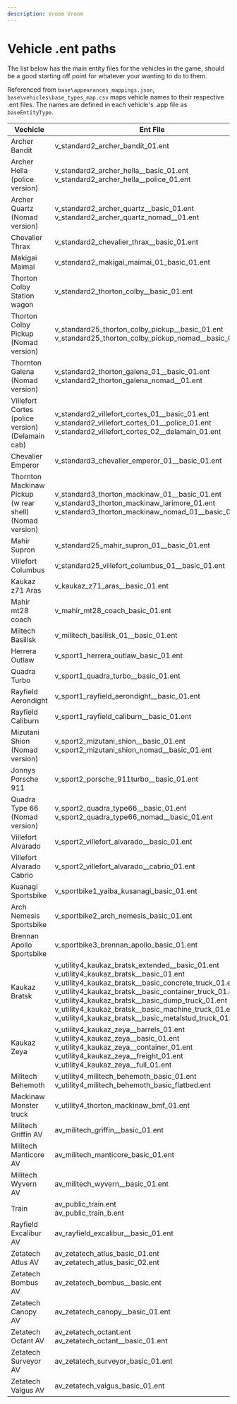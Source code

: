 ```yaml
---
description: Vroom Vroom
---
```


# Vehicle .ent paths

The list below has the main entity files for the vehicles in the game, should be a good starting off point for whatever your wanting to do to them.

Referenced from `base\appearances_mappings.json`, `base\vehicles\base_types_map.csv` maps vehicle names to their respective .ent files. The names are defined in each vehicle's .app file as `baseEntityType`.

<table><thead><tr><th width="273">Vechicle</th><th>Ent File</th></tr></thead><tbody><tr><td>Archer Bandit</td><td>v_standard2_archer_bandit_01.ent</td></tr><tr><td>Archer Hella<br>(police version)</td><td>v_standard2_archer_hella__basic_01.ent<br>v_standard2_archer_hella__police_01.ent</td></tr><tr><td>Archer Quartz <br>(Nomad version)</td><td>v_standard2_archer_quartz__basic_01.ent v_standard2_archer_quartz_nomad__01.ent</td></tr><tr><td>Chevalier Thrax</td><td>v_standard2_chevalier_thrax__basic_01.ent</td></tr><tr><td>Makigai Maimai</td><td>v_standard2_makigai_maimai_01_basic_01.ent</td></tr><tr><td>Thorton Colby Station wagon</td><td>v_standard2_thorton_colby__basic_01.ent</td></tr><tr><td>Thorton Colby Pickup<br>(Nomad version)</td><td>v_standard25_thorton_colby_pickup__basic_01.ent<br>v_standard25_thorton_colby_pickup_nomad__basic_01.ent</td></tr><tr><td>Thornton Galena <br>(Nomad version)</td><td>v_standard2_thorton_galena_01__basic_01.ent  v_standard2_thorton_galena_nomad__01.ent</td></tr><tr><td>Villefort Cortes<br>(police version)<br>(Delamain cab)</td><td>v_standard2_villefort_cortes_01__basic_01.ent v_standard2_villefort_cortes_01__police_01.ent v_standard2_villefort_cortes_02__delamain_01.ent</td></tr><tr><td>Chevalier Emperor</td><td>v_standard3_chevalier_emperor_01__basic_01.ent</td></tr><tr><td>Thornton Mackinaw Pickup<br>(w rear shell)<br>(Nomad version)</td><td>v_standard3_thorton_mackinaw_01__basic_01.ent<br>v_standard3_thorton_mackinaw_larimore_01.ent<br>v_standard3_thorton_mackinaw_nomad_01__basic_01.ent</td></tr><tr><td>Mahir Supron</td><td>v_standard25_mahir_supron_01__basic_01.ent</td></tr><tr><td>Villefort Columbus</td><td>v_standard25_villefort_columbus_01__basic_01.ent</td></tr><tr><td>Kaukaz z71 Aras</td><td>v_kaukaz_z71_aras__basic_01.ent </td></tr><tr><td>Mahir mt28 coach</td><td>v_mahir_mt28_coach_basic_01.ent </td></tr><tr><td>Miltech Basilisk</td><td>v_militech_basilisk_01__basic_01.ent </td></tr><tr><td>Herrera Outlaw</td><td>v_sport1_herrera_outlaw_basic_01.ent </td></tr><tr><td>Quadra Turbo</td><td>v_sport1_quadra_turbo__basic_01.ent </td></tr><tr><td>Rayfield Aerondight</td><td>v_sport1_rayfield_aerondight__basic_01.ent </td></tr><tr><td>Rayfield Caliburn</td><td>v_sport1_rayfield_caliburn__basic_01.ent </td></tr><tr><td>Mizutani Shion<br>(Nomad version)</td><td>v_sport2_mizutani_shion__basic_01.ent <br>v_sport2_mizutani_shion_nomad__basic_01.ent </td></tr><tr><td>Jonnys Porsche 911</td><td>v_sport2_porsche_911turbo__basic_01.ent </td></tr><tr><td>Quadra Type 66<br>(Nomad version)</td><td>v_sport2_quadra_type66__basic_01.ent v_sport2_quadra_type66_nomad__basic_01.ent </td></tr><tr><td>Villefort Alvarado</td><td>v_sport2_villefort_alvarado__basic_01.ent </td></tr><tr><td>Villefort Alvarado Cabrio</td><td>v_sport2_villefort_alvarado__cabrio_01.ent </td></tr><tr><td>Kuanagi Sportsbike</td><td>v_sportbike1_yaiba_kusanagi_basic_01.ent </td></tr><tr><td>Arch Nemesis Sportsbike</td><td>v_sportbike2_arch_nemesis_basic_01.ent </td></tr><tr><td>Brennan Apollo Sportsbike</td><td>v_sportbike3_brennan_apollo_basic_01.ent </td></tr><tr><td>Kaukaz Bratsk</td><td>v_utility4_kaukaz_bratsk_extended__basic_01.ent v_utility4_kaukaz_bratsk__basic_01.ent v_utility4_kaukaz_bratsk__basic_concrete_truck_01.ent v_utility4_kaukaz_bratsk__basic_container_truck_01.ent v_utility4_kaukaz_bratsk__basic_dump_truck_01.ent v_utility4_kaukaz_bratsk__basic_machine_truck_01.ent v_utility4_kaukaz_bratsk__basic_metalstud_truck_01.ent </td></tr><tr><td>Kaukaz Zeya</td><td>v_utility4_kaukaz_zeya__barrels_01.ent v_utility4_kaukaz_zeya__basic_01.ent v_utility4_kaukaz_zeya__container_01.ent v_utility4_kaukaz_zeya__freight_01.ent v_utility4_kaukaz_zeya__full_01.ent </td></tr><tr><td>Militech Behemoth</td><td>v_utility4_militech_behemoth_basic_01.ent v_utility4_militech_behemoth_basic_flatbed.ent </td></tr><tr><td>Mackinaw Monster truck</td><td>v_utility4_thorton_mackinaw_bmf_01.ent</td></tr><tr><td>Militech Griffin AV</td><td>av_militech_griffin__basic_01.ent </td></tr><tr><td>Militech Manticore AV</td><td>av_militech_manticore_basic_01.ent </td></tr><tr><td>Militech Wyvern AV</td><td>av_militech_wyvern__basic_01.ent </td></tr><tr><td>Train</td><td>av_public_train.ent <br>av_public_train_b.ent </td></tr><tr><td>Rayfield Excalibur AV</td><td>av_rayfield_excalibur__basic_01.ent </td></tr><tr><td>Zetatech Atlus AV</td><td>av_zetatech_atlus_basic_01.ent av_zetatech_atlus_basic_02.ent </td></tr><tr><td>Zetatech Bombus AV</td><td>av_zetatech_bombus__basic.ent </td></tr><tr><td>Zetatech Canopy AV</td><td>av_zetatech_canopy__basic_01.ent </td></tr><tr><td>Zetatech Octant AV</td><td>av_zetatech_octant.ent <br>av_zetatech_octant__basic_01.ent </td></tr><tr><td>Zetatech Surveyor AV</td><td>av_zetatech_surveyor_basic_01.ent </td></tr><tr><td>Zetatech Valgus AV</td><td>av_zetatech_valgus_basic_01.ent</td></tr></tbody></table>

